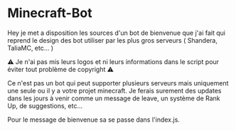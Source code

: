 # Minecraft-Bot
Hey je met a disposition les sources d'un bot de bienvenue que j'ai fait qui reprend le design des bot utiliser par les plus gros serveurs ( Shandera, TaliaMC, etc... )

⚠️ Je n'ai pas mis leurs logos et ni leurs informations dans le script pour éviter tout problème de copyright ⚠️

Ce n'est pas un bot qui peut supporter plusieurs serveurs mais uniquement une seule ou il y a votre projet minecraft. Je ferais surement des updates dans les jours à venir comme un message de leave, un système de Rank Up, de suggestions, etc...

Pour le message de bienvenue sa se passe dans l'index.js.
